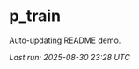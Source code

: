 # p_train

Auto-updating README demo.

<!--START_SECTION:status-->
_Last run: 2025-08-30 23:28 UTC_
<!--END_SECTION:status-->






























































































































































































































